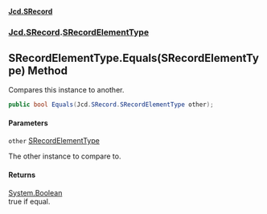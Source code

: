 #### [Jcd.SRecord](index.md 'index')
### [Jcd.SRecord](Jcd.SRecord.md 'Jcd.SRecord').[SRecordElementType](Jcd.SRecord.SRecordElementType.md 'Jcd.SRecord.SRecordElementType')

## SRecordElementType.Equals(SRecordElementType) Method

Compares this instance to another.

```csharp
public bool Equals(Jcd.SRecord.SRecordElementType other);
```
#### Parameters

<a name='Jcd.SRecord.SRecordElementType.Equals(Jcd.SRecord.SRecordElementType).other'></a>

`other` [SRecordElementType](Jcd.SRecord.SRecordElementType.md 'Jcd.SRecord.SRecordElementType')

The other instance to compare to.

#### Returns
[System.Boolean](https://docs.microsoft.com/en-us/dotnet/api/System.Boolean 'System.Boolean')  
true if equal.